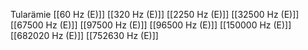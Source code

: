Tularämie
[[60 Hz (E)]]
[[320 Hz (E)]]
[[2250 Hz (E)]]
[[32500 Hz (E)]]
[[67500 Hz (E)]]
[[97500 Hz (E)]]
[[96500 Hz (E)]]
[[150000 Hz (E)]]
[[682020 Hz (E)]]
[[752630 Hz (E)]]